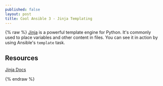 ```yaml
---
published: false
layout: post
title: Cool Ansible 3 - Jinja Templating
---
```

{% raw %}
[Jinja](http://jinja.pocoo.org/docs/) is a powerful template engine for Python. It's commonly used to place variables and other content in files. You can see it in action by using Ansible's `template` task.  


## Resources

[Jinja Docs](http://jinja.pocoo.org/docs/2.10/templates/)

{% endraw %}